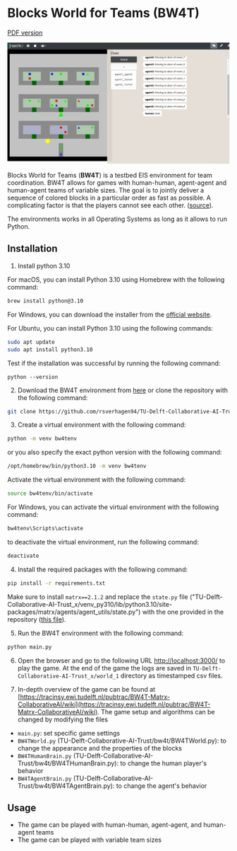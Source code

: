 

# Blocks World for Teams (BW4T)

[PDF version](https://nimrobotics.github.io/hai-testbeds/docs/bw4t.pdf)

![BW4T environment](docs/bw4t.png "Title")

Blocks World for Teams (**BW4T**) is a testbed EIS environment for team coordination. BW4T allows for games with human-human, agent-agent and human-agent teams of variable sizes. The goal is to jointly deliver a sequence of colored blocks in a particular order as fast as possible. A complicating factor is that the players cannot see each other. ([source](https://github.com/rsverhagen94/TU-Delft-Collaborative-AI-Trust)).

The environments works in all Operating Systems as long as it allows to run Python.

## Installation

1. Install python 3.10

For macOS, you can install Python 3.10 using Homebrew with the following command:
```bash
brew install python@3.10
```

For Windows, you can download the installer from the [official website](https://www.python.org/downloads/windows/).

For Ubuntu, you can install Python 3.10 using the following commands:
```bash
sudo apt update
sudo apt install python3.10
```

Test if the installation was successful by running the following command:
```bashx 
python --version 
```


2. Download the BW4T environment from [here](https://github.com/rsverhagen94/TU-Delft-Collaborative-AI-Trust) or clone the repository with the following command:
```bash
git clone https://github.com/rsverhagen94/TU-Delft-Collaborative-AI-Trust
```

3. Create a virtual environment with the following command:
```bash
python -m venv bw4tenv
```

or you also specify the exact python version with the following command:
```bash
/opt/homebrew/bin/python3.10 -m venv bw4tenv
```

Activate the virtual environment with the following command:
```bash
source bw4tenv/bin/activate
```

For Windows, you can activate the virtual environment with the following command:
```bash
bw4tenv\Scripts\activate
```

to deactivate the virtual environment, run the following command:
```bash
deactivate
```

4. Install the required packages with the following command:
```bash
pip install -r requirements.txt
```

Make sure to install `matrx==2.1.2` and replace the `state.py` file ("TU-Delft-Collaborative-AI-Trust_x/venv_py310/lib/python3.10/site-packages/matrx/agents/agent_utils/state.py") with the one provided in the repository ([this file](https://github.com/nimRobotics/hai-testbeds/blob/master/state.py)).

5. Run the BW4T environment with the following command:
```bash
python main.py
```

6. Open the browser and go to the following URL <http://localhost:3000/> to play the game. At the end of the game the logs are saved in `TU-Delft-Collaborative-AI-Trust_x/world_1` directory as timestamped csv files.

7. In-depth overview of the game can be found at [https://tracinsy.ewi.tudelft.nl/pubtrac/BW4T-Matrx-CollaborativeAI/wiki](https://tracinsy.ewi.tudelft.nl/pubtrac/BW4T-Matrx-CollaborativeAI/wiki). The game setup and algorithms can be changed by modifying the files
- `main.py`: set specific game settings
- `BW4TWorld.py` (TU-Delft-Collaborative-AI-Trust/bw4t/BW4TWorld.py): to change the appearance and the properties of the blocks
- `BW4THumanBrain.py` (TU-Delft-Collaborative-AI-Trust/bw4t/BW4THumanBrain.py): to change the human player's behavior
- `BW4TAgentBrain.py` (TU-Delft-Collaborative-AI-Trust/bw4t/BW4TAgentBrain.py): to change the agent's behavior

## Usage

- The game can be played with human-human, agent-agent, and human-agent teams
- The game can be played with variable team sizes
